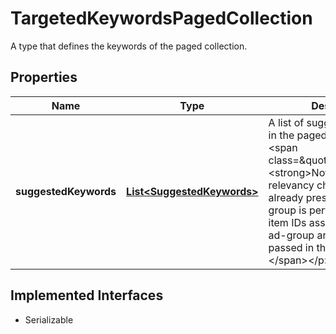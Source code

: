 

# TargetedKeywordsPagedCollection

A type that defines the keywords of the paged collection.
## Properties

Name | Type | Description | Notes
------------ | ------------- | ------------- | -------------
**suggestedKeywords** | [**List&lt;SuggestedKeywords&gt;**](SuggestedKeywords.md) | A list of suggested keywords in the paged collection. &lt;p&gt; &lt;span class&#x3D;\&quot;tablenote\&quot;&gt;&lt;strong&gt;Note:&lt;/strong&gt; A relevancy check with items already present in the ad-group is performed even if item IDs associated with the ad-group are not explicitly passed in the request.&lt;/span&gt;&lt;/p&gt;  |  [optional]


## Implemented Interfaces

* Serializable



